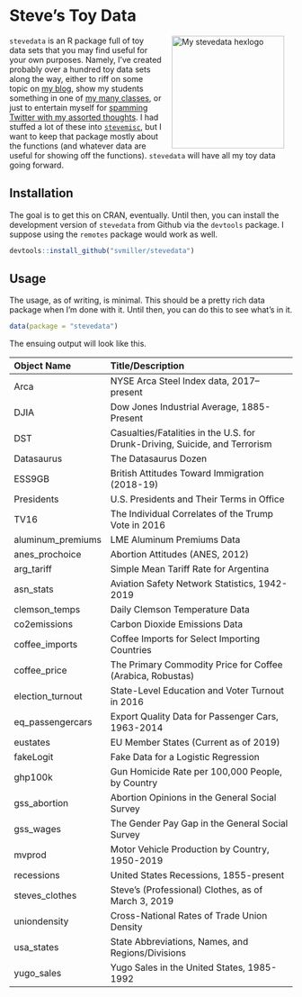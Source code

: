 
# Steve’s Toy Data

<img src="http://svmiller.com/images/stevedata-hexlogo.png" alt="My stevedata  hexlogo" align="right" width="200" style="padding: 0 15px; float: right;"/>

`stevedata` is an R package full of toy data sets that you may find
useful for your own purposes. Namely, I’ve created probably over a
hundred toy data sets along the way, either to riff on some topic on [my
blog](http://svmiller.com/blog), show my students something in one of
[my many classes](http://svmiller.com/teaching), or just to entertain
myself for [spamming Twitter with my assorted
thoughts](https://twitter.com/stevenvmiller). I had stuffed a lot of
these into [`stevemisc`](https://github.com/svmiller/stevemisc), but I
want to keep that package mostly about the functions (and whatever data
are useful for showing off the functions). `stevedata` will have all my
toy data going forward.

## Installation

The goal is to get this on CRAN, eventually. Until then, you can install
the development version of `stevedata` from Github via the `devtools`
package. I suppose using the `remotes` package would work as well.

``` r
devtools::install_github("svmiller/stevedata")
```

## Usage

The usage, as of writing, is minimal. This should be a pretty rich data
package when I’m done with it. Until then, you can do this to see what’s
in it.

``` r
data(package = "stevedata")
```

The ensuing output will look like this.

| **Object Name**    | **Title/Description**                                                       |
| :----------------- | :-------------------------------------------------------------------------- |
| Arca               | NYSE Arca Steel Index data, 2017–present                                    |
| DJIA               | Dow Jones Industrial Average, 1885-Present                                  |
| DST                | Casualties/Fatalities in the U.S. for Drunk-Driving, Suicide, and Terrorism |
| Datasaurus         | The Datasaurus Dozen                                                        |
| ESS9GB             | British Attitudes Toward Immigration (2018-19)                              |
| Presidents         | U.S. Presidents and Their Terms in Office                                   |
| TV16               | The Individual Correlates of the Trump Vote in 2016                         |
| aluminum\_premiums | LME Aluminum Premiums Data                                                  |
| anes\_prochoice    | Abortion Attitudes (ANES, 2012)                                             |
| arg\_tariff        | Simple Mean Tariff Rate for Argentina                                       |
| asn\_stats         | Aviation Safety Network Statistics, 1942-2019                               |
| clemson\_temps     | Daily Clemson Temperature Data                                              |
| co2emissions       | Carbon Dioxide Emissions Data                                               |
| coffee\_imports    | Coffee Imports for Select Importing Countries                               |
| coffee\_price      | The Primary Commodity Price for Coffee (Arabica, Robustas)                  |
| election\_turnout  | State-Level Education and Voter Turnout in 2016                             |
| eq\_passengercars  | Export Quality Data for Passenger Cars, 1963-2014                           |
| eustates           | EU Member States (Current as of 2019)                                       |
| fakeLogit          | Fake Data for a Logistic Regression                                         |
| ghp100k            | Gun Homicide Rate per 100,000 People, by Country                            |
| gss\_abortion      | Abortion Opinions in the General Social Survey                              |
| gss\_wages         | The Gender Pay Gap in the General Social Survey                             |
| mvprod             | Motor Vehicle Production by Country, 1950-2019                              |
| recessions         | United States Recessions, 1855-present                                      |
| steves\_clothes    | Steve’s (Professional) Clothes, as of March 3, 2019                         |
| uniondensity       | Cross-National Rates of Trade Union Density                                 |
| usa\_states        | State Abbreviations, Names, and Regions/Divisions                           |
| yugo\_sales        | Yugo Sales in the United States, 1985-1992                                  |
